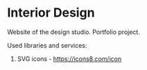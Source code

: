 # Interior Design
Website of the design studio. Portfolio project.

Used libraries and services:

1. SVG icons - https://icons8.com/icon